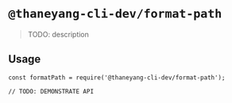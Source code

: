 # `@thaneyang-cli-dev/format-path`

> TODO: description

## Usage

```
const formatPath = require('@thaneyang-cli-dev/format-path');

// TODO: DEMONSTRATE API
```
